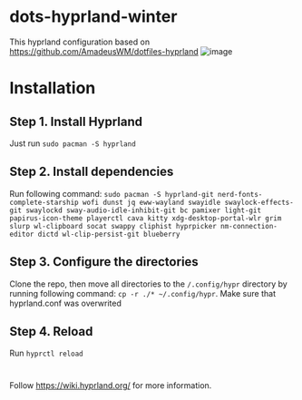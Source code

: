 # dots-hyprland-winter

This hyprland configuration based on https://github.com/AmadeusWM/dotfiles-hyprland
![image](https://github.com/vesnaIwakura18/dots-hyprland-winter/assets/112858545/781efc50-61ce-4e5e-bd1d-cc6184734824)
# Installation
## Step 1. Install Hyprland
Just run `sudo pacman -S hyprland`
## Step 2. Install dependencies
Run following command: `sudo pacman -S hyprland-git nerd-fonts-complete-starship wofi dunst jq eww-wayland swayidle swaylock-effects-git swaylockd sway-audio-idle-inhibit-git bc pamixer light-git papirus-icon-theme playerctl cava kitty xdg-desktop-portal-wlr grim slurp wl-clipboard socat swappy cliphist hyprpicker nm-connection-editor dictd wl-clip-persist-git blueberry`
## Step 3. Configure the directories
Clone the repo, then move all directories to the `/.config/hypr` directory by running following command: `cp -r ./* ~/.config/hypr`. Make sure that hyprland.conf was overwrited
## Step 4. Reload
Run `hyprctl reload`

#

Follow https://wiki.hyprland.org/ for more information.
